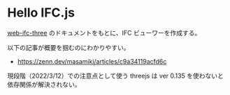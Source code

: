 # Hello IFC.js

[web-ifc-three](https://ifcjs.github.io/info/ja/docs/Guide/web-ifc-three/Introduction) のドキュメントをもとに、IFC ビューワーを作成する。

以下の記事が概要を掴むのにわかりやすい。
- https://zenn.dev/masamiki/articles/c9a34119acfd6c


現段階（2022/3/12）での注意点として使う threejs は ver 0.135 を使わないと依存関係が解決されない。
